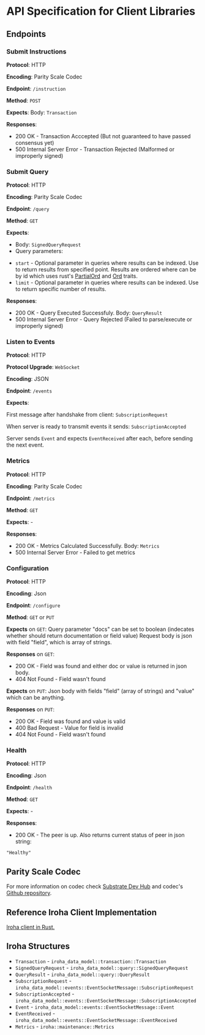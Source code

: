 # API Specification for Client Libraries

## Endpoints

### Submit Instructions

**Protocol**: HTTP

**Encoding**: Parity Scale Codec

**Endpoint**: `/instruction`

**Method**: `POST`

**Expects**: Body: `Transaction`

**Responses**:
- 200 OK - Transaction Acccepted (But not guaranteed to have passed consensus yet)
- 500 Internal Server Error - Transaction Rejected (Malformed or improperly signed)

### Submit Query

**Protocol**: HTTP

**Encoding**: Parity Scale Codec

**Endpoint**: `/query`

**Method**: `GET`

**Expects**:
- Body: `SignedQueryRequest`
- Query parameters:
 + `start` - Optional parameter in queries where results can be indexed. Use to return results from specified point. Results are ordered where can be by id which uses rust's [PartialOrd](https://doc.rust-lang.org/std/cmp/trait.PartialOrd.html#derivable) and [Ord](https://doc.rust-lang.org/std/cmp/trait.Ord.html) traits.
 + `limit` - Optional parameter in queries where results can be indexed. Use to return specific number of results.

**Responses**:
- 200 OK - Query Executed Successfuly. Body: `QueryResult`
- 500 Internal Server Error - Query Rejected (Failed to parse/execute or improperly signed)

### Listen to Events

**Protocol**: HTTP

**Protocol Upgrade**: `WebSocket`

**Encoding**: JSON

**Endpoint**: `/events`

**Expects**: 

First message after handshake from client: `SubscriptionRequest`

When server is ready to transmit events it sends: `SubscriptionAccepted`

Server sends `Event` and expects `EventReceived` after each, before sending the next event.

### Metrics

**Protocol**: HTTP

**Encoding**: Parity Scale Codec

**Endpoint**: `/metrics`

**Method**: `GET`

**Expects**: -

**Responses**:
- 200 OK - Metrics Calculated Successfully. Body: `Metrics`
- 500 Internal Server Error - Failed to get metrics

### Configuration

**Protocol**: HTTP

**Encoding**: Json

**Endpoint**: `/configure`

**Method**: `GET` or `PUT`

**Expects** on `GET`:
Query parameter "docs" can be set to boolean (indecates whether should return documentation or field value)
Request body is json with field "field", which is array of strings.

**Responses** on `GET`:
- 200 OK - Field was found and either doc or value is returned in json body.
- 404 Not Found - Field wasn't found

**Expects** on `PUT`:
Json body with fields "field" (array of strings) and "value" which can be anything.

**Responses** on `PUT`:
- 200 OK - Field was found and value is valid
- 400 Bad Request - Value for field is invalid
- 404 Not Found - Field wasn't found

### Health

**Protocol**: HTTP

**Encoding**: Json

**Endpoint**: `/health`

**Method**: `GET`

**Expects**: -

**Responses**:
- 200 OK - The peer is up.
Also returns current status of peer in json string:
```
"Healthy"
```

## Parity Scale Codec

For more information on codec check [Substrate Dev Hub](https://substrate.dev/docs/en/knowledgebase/advanced/codec) and codec's [Github repository](https://github.com/paritytech/parity-scale-codec).

## Reference Iroha Client Implementation

[Iroha client in Rust.](../../../iroha_client)

## Iroha Structures

- `Transaction` - `iroha_data_model::transaction::Transaction`
- `SignedQueryRequest` - `iroha_data_model::query::SignedQueryRequest`
- `QueryResult` - `iroha_data_model::query::QueryResult`
- `SubscriptionRequest` - `iroha_data_model::events::EventSocketMessage::SubscriptionRequest`
- `SubscriptionAccepted` - `iroha_data_model::events::EventSocketMessage::SubscriptionAccepted`
- `Event` - `iroha_data_model::events::EventSocketMessage::Event`
- `EventReceived` - `iroha_data_model::events::EventSocketMessage::EventReceived`
- `Metrics` - `iroha::maintenance::Metrics`